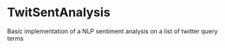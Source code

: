 # TwitSentAnalysis
Basic implementation of a NLP sentiment analysis on a list of twitter query terms 
